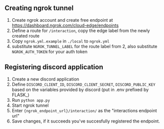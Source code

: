 ## Creating ngrok tunnel

1. Create ngrok account and create free endpoint at https://dashboard.ngrok.com/cloud-edge/endpoints
2. Define a route for `/interaction`, copy the edge label from the newly created route
3. Copy `ngrok.yml.example` in `./local` to `ngrok.yml`
4. substitute `NGROK_TUNNEL_LABEL` for the route label from 2, also substitute `NGROK_AUTH_TOKEN` for your auth token

## Registering discord application

1. Create a new discord application
2. Define `DISCORD_CLIENT_ID`, `DISCORD_CLIENT_SECRET`, `DISCORD_PUBLIC_KEY` based on the variables provided by discord (put in .env prefixed by FLASK_)
3. Run `python app.py`
4. Start ngrok tunnel
5. Enter `{ngrok_endpoint_url}/interaction/` as the "interactions endpoint url"
6. Save changes, if it succeeds you've succesfully registered the endpoint.